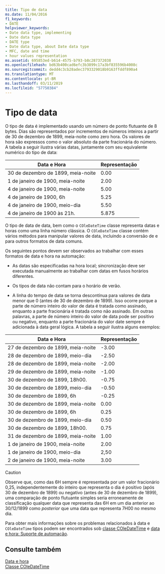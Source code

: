 ```yaml
---
title: Tipo de data
ms.date: 11/04/2016
f1_keywords:
- DATE
helpviewer_keywords:
- Date data type, implementing
- Date data type
- DATE type
- Date data type, about Date data type
- MFC, date and time
- hour values representation
ms.assetid: 695853ed-b614-4575-b793-b8c287372038
ms.openlocfilehash: bd63b400cad6efc3b3899c17a3bf835596b4008c
ms.sourcegitcommit: dedd4c3cb28adec3793329018b9163ffddf890a4
ms.translationtype: MT
ms.contentlocale: pt-BR
ms.lasthandoff: 03/11/2019
ms.locfileid: "57750384"
---
```

# <a name="date-type"></a>Tipo de data

O tipo de data é implementado usando um número de ponto flutuante de 8 bytes. Dias são representados por incrementos de números inteiros a partir de 30 de dezembro de 1899, meia-noite como zero hora. Os valores de hora são expressos como o valor absoluto da parte fracionária do número. A tabela a seguir ilustra várias datas, juntamente com seu equivalente numérico do tipo de data:

|Data e Hora|Representação|
|-------------------|--------------------|
|30 de dezembro de 1899, meia-noite|0.00|
|1 de janeiro de 1900, meia-noite|2.00|
|4 de janeiro de 1900, meia-noite|5.00|
|4 de janeiro de 1900, 6h|5.25|
|4 de janeiro de 1900, meio-dia|5.50|
|4 de janeiro de 1900 às 21h.|5.875|

O tipo de data de data, bem como o `COleDateTime` classe representa datas e horas como uma linha número clássica. O `COleDateTime` classe contém vários métodos para manipular valores de data, incluindo a conversão de e para outros formatos de data comuns.

Os seguintes pontos devem ser observados ao trabalhar com esses formatos de data e hora na automação:

- As datas são especificadas na hora local; sincronização deve ser executada manualmente ao trabalhar com datas em fusos horários diferentes.

- Os tipos de data não contam para o horário de verão.

- A linha do tempo de data se torna descontínua para valores de data menor que 0 (antes de 30 de dezembro de 1899). Isso ocorre porque a parte de número inteiro do valor de data é tratada como assinado, enquanto a parte fracionária é tratada como não assinado. Em outras palavras, a parte de número inteiro do valor de data pode ser positivo ou negativo, enquanto a parte fracionária do valor date sempre é adicionada à data geral lógica. A tabela a seguir ilustra alguns exemplos:

|Data e Hora|Representação|
|-------------------|--------------------|
|27 de dezembro de 1899, meia-noite|-3.00|
|28 de dezembro de 1899, meio-dia|-2.50|
|28 de dezembro de 1899, meia-noite|-2.00|
|29 de dezembro de 1899, meia-noite|-1.00|
|30 de dezembro de 1899, 18h00.|-0.75|
|30 de dezembro de 1899, meio-dia|-0.50|
|30 de dezembro de 1899, 6h|-0.25|
|30 de dezembro de 1899, meia-noite|0.00|
|30 de dezembro de 1899, 6h|0.25|
|30 de dezembro de 1899, meio-dia|0.50|
|30 de dezembro de 1899, 18h00.|0.75|
|31 de dezembro de 1899, meia-noite|1.00|
|1 de janeiro de 1900, meia-noite|2.00|
|1 de janeiro de 1900, meio-dia|2,50|
|2 de janeiro de 1900, meia-noite|3.00|

> [!CAUTION]
>  Observe que, como das 6H sempre é representada por um valor fracionário 0,25, independentemente do inteiro que representa o dia é positivo (após 30 de dezembro de 1899) ou negativo (antes de 30 de dezembro de 1899), uma comparação de ponto flutuante simples seria erroneamente de classificação qualquer data que representa das 6H em um dia anterior ao 30/12/1899 como *posterior* que uma data que representa 7H00 no mesmo dia.

Para obter mais informações sobre os problemas relacionados à data e `COleDateTime` tipos podem ser encontrados sob [classe COleDateTime](../atl-mfc-shared/reference/coledatetime-class.md) e [data e hora: Suporte de automação](../atl-mfc-shared/date-and-time-automation-support.md).

## <a name="see-also"></a>Consulte também

[Data e hora](../atl-mfc-shared/date-and-time.md)<br/>
[Classe COleDateTime](../atl-mfc-shared/reference/coledatetime-class.md)
